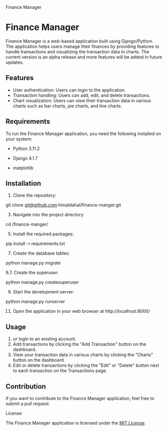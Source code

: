 Finance Manager

Finance Manager
===============

Finance Manager is a web-based application built using Django/Python. The application helps users manage their finances by providing features to handle transactions and visualizing the transaction data in charts. The current version is an alpha release and more features will be added in future updates.

Features
--------

*   User authentication: Users can login to the application.
*   Transaction handling: Users can add, edit, and delete transactions.
*   Chart visualization: Users can view their transaction data in various charts such as bar charts, pie charts, and line charts.

Requirements
------------

To run the Finance Manager application, you need the following installed on your system:

*   Python 3.11.2
*  Django 4.1.7

*   matplotlib

Installation
------------

1.  Clone the repository:

git clone git@github.com:himaldahal/finance-manger.git

3.  Navigate into the project directory:

cd /finance-manger/

5.  Install the required packages:

pip install -r requirements.txt

7.  Create the database tables:

python manage.py migrate

9.7.  Create the superuser:

python manage.py createsuperuser

9.  Start the development server:

python manage.py runserver

11.  Open the application in your web browser at http://localhost:8000/

Usage
-----

1.  or login to an existing account.
2.  Add transactions by clicking the "Add Transaction" button on the dashboard.
3.  View your transaction data in various charts by clicking the "Charts" button on the dashboard.
4.  Edit or delete transactions by clicking the "Edit" or "Delete" button next to each transaction on the Transactions page.

Contribution
------------

If you want to contribute to the Finance Manager application, feel free to submit a pull request.

License

The Finance Manager application is licensed under the [MIT License](LICENSE).

